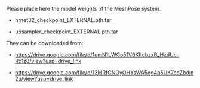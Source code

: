 Please place here the model weights of the MeshPose system.

- hrnet32_checkpoint_EXTERNAL.pth.tar

- upsampler_checkpoint_EXTERNAL.pth.tar

They can be downloaded from:

- https://drive.google.com/file/d/1umN1LWCo51V9KItebzxB_HzdUc-Rc1z8/view?usp=drive_link

- https://drive.google.com/file/d/13MRfCNOyOHYsWA5eg4h5UK7coZbdjn2u/view?usp=drive_link
